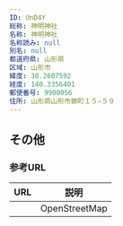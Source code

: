 ```yaml
---
ID: UnD4Y
総称: 神明神社
名称: 神明神社
名称読み: null
別名: null
都道府県: 山形県
区域: 山形市
緯度: 38.2607592
経度: 140.3356401
郵便番号: 9900056
住所: 山形県山形市錦町１５−５９
---
```


## その他

### 参考URL

| URL | 説明          |
| --- | ------------- |
|     | OpenStreetMap |
